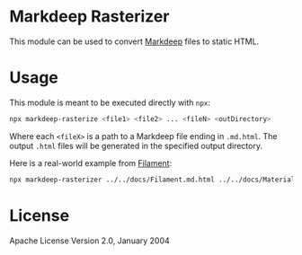 # Markdeep Rasterizer

This module can be used to convert [Markdeep](https://casual-effects.com/markdeep/) files
to static HTML.

# Usage

This module is meant to be executed directly with `npx`:

```bash
npx markdeep-rasterize <file1> <file2> ... <fileN> <outDirectory>
```

Where each `<fileX>` is a path to a Markdeep file ending in `.md.html`. The output `.html` files
will be generated in the specified output directory.

Here is a real-world example from [Filament](https://github.com/google/filament):

```bash
npx markdeep-rasterizer ../../docs/Filament.md.html ../../docs/Materials.md.html  ../../docs/
```

# License

Apache License
Version 2.0, January 2004
